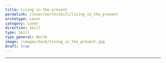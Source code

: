 ```yaml
---
title: Living in the present
permalink: /lover/north/skill/living_in_the_present
archetype: Lover
category: Lover
direction: Skill
type: Skill
type_general: North
image: /images/back/living_in_the_present.jpg
draft: true
---
```


---
